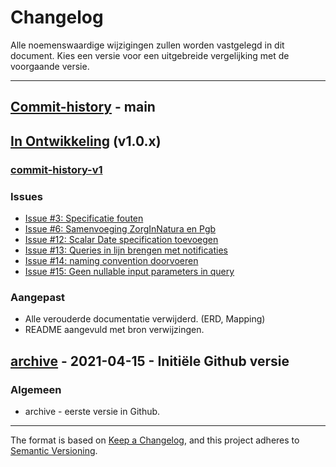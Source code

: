 # Changelog
Alle noemenswaardige wijzigingen zullen worden vastgelegd in dit document. 
Kies een versie voor een uitgebreide vergelijking met de voorgaande versie.

---
## [Commit-history] - main


## [In Ontwikkeling] (v1.0.x)
### [commit-history-v1]

### Issues
- [Issue #3: Specificatie fouten](https://github.com/iStandaarden/iWlz-bemiddeling/issues/3)
- [Issue #6: Samenvoeging ZorgInNatura en Pgb](https://github.com/iStandaarden/iWlz-bemiddeling/issues/6)
- [Issue #12: Scalar Date specification toevoegen ](https://github.com/iStandaarden/iWlz-bemiddeling/issues/12)
- [Issue #13: Queries in lijn brengen met notificaties](https://github.com/iStandaarden/iWlz-bemiddeling/issues/13) 
- [Issue #14: naming convention doorvoeren](https://github.com/iStandaarden/iWlz-bemiddeling/issues/14)
- [Issue #15: Geen nullable input parameters in query](https://github.com/iStandaarden/iWlz-bemiddeling/issues/15)

### Aangepast
- Alle verouderde documentatie verwijderd. (ERD, Mapping)
- README aangevuld met bron verwijzingen. 



## [archive] - 2021-04-15 - Initiële Github versie
### Algemeen
- archive - eerste versie in Github. 

[unreleased]: https://github.com/iStandaarden/iWlz-bemiddeling/compare/main...archive

[In ontwikkeling]: https://github.com/iStandaarden/iWlz-indicatie/compare/master..v1.0
[commit-history]: https://github.com/iStandaarden/iWlz-bemiddeling/commits/main
[commit-history-v1]: https://github.com/iStandaarden/iWlz-bemiddeling/commits/v1.0

[archive]: https://github.com/iStandaarden/iWlz-bemiddeling/releases/tag/archive

---
The format is based on [Keep a Changelog](https://keepachangelog.com/en/1.0.0/),
and this project adheres to [Semantic Versioning](https://semver.org/spec/v2.0.0.html).